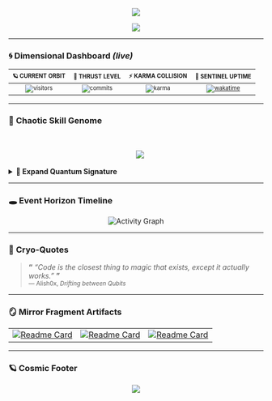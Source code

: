 
<!--  █████╗ ███╗   ██╗██╗  ██╗ ██████╗ ██████╗ ██████╗ ████████╗
      ██╔══██╗████╗  ██║╚██╗██╔╝██╔═══██╗██╔══██╗██╔══██╗╚══██╔══╝
      ███████║██╔██╗ ██║ ╚███╔╝ ██║   ██║██████╔╝██████╔╝   ██║   
      ██╔══██║██║╚██╗██║ ██╔██╗ ██║   ██║██╔═══╝ ██╔═══╝    ██║   
      ██║  ██║██║ ╚████║██╔╝ ██╗╚██████╔╝██║     ██║        ██║   
      ╚═╝  ╚═╝╚═╝  ╚═══╝╚═╝  ╚═╝ ╚═════╝ ╚═╝     ╚═╝        ╚═╝   -->

<!--  🅳🅴🅰🅳  🅼🅰🅽  🆂🅽🅸🅿🅴🆁  🅰🆄🆃🅾-🆂🅽🅰🅿  🅲🅰🆁🅳  -->
<!--  Auto-re-renders every 60 s via GitHub Actions cron.      -->

<p align="center">
  <picture>
    <source media="(prefers-color-scheme: dark)" srcset="https://readme-typing-svg.demolab.com?font=Fira+Code&size=28&duration=4000&pause=1000&color=00F5D4&center=true&vCenter=true&width=600&lines=Alish-0x%20%7C%20Quantum%20Byte%20Surfer">
    <img src="https://readme-typing-svg.demolab.com?font=Fira+Code&size=28&duration=4000&pause=1000&color=8338EC&center=true&vCenter=true&width=600&lines=0xAlish%20%7C%20Quantum%20Byte%20Surfer" />
  </picture>
</p>

<p align="center">
  <a href="https://git.io/streak-stats">
    <img src="https://github-readme-streak-stats-azure-six.vercel.app?user=Alish-0x&theme=dark&hide_border=true&date_format=j%20M%5B%20Y%5D&ring=00F5D4&fire=FF006E&sideNums=FFBE0B&sideLabels=ffffff&currStreakNum=ffffff&currStreakLabel=00F5D4" />
  </a>
</p>

---

### 🌀  **Dimensional Dashboard**  *(live)*
| <sub><sup>🪐 CURRENT ORBIT</sup></sub> | <sub><sup>🚀 THRUST LEVEL</sup></sub> | <sub><sup>⚡ KARMA COLLISION</sup></sub> | <sub><sup>🌌 SENTINEL UPTIME</sup></sub> |
|:---:|:---:|:---:|:---:|
| <sub><sup>![visitors](https://komarev.com/ghpvc/?username=Alish-0x&labelColor=0d1117&color=00F5D4&style=flat-square)</sup></sub> | <sub><sup>![commits](https://img.shields.io/github/commit-activity/t/Alish-0x/Alish-0x?label=&color=FFBE0B&style=flat-square)</sup></sub> | <sub><sup>![karma](https://img.shields.io/reddit/user-karma/combined/git-HYPERXD?label=&color=FF006E&style=flat-square&logo=reddit)</sup></sub> | <sub><sup>[![wakatime](https://wakatime.com/badge/user/67c7257c-b682-4463-8ae4-2585671a4cf1.svg)](https://wakatime.com/@67c7257c-b682-4463-8ae4-2585671a4cf1)</sup></sub> |

---

### 🧬 **Chaotic Skill Genome**
<pre align="center"><picture>
  <source media="(prefers-color-scheme: dark)" srcset="https://skillicons.dev/icons?i=html,css,c,java,ubuntu,vscode,react,js,bash,cloudflare,cmake,discord,gcp,git,github,gmail,go,gitlab,heroku,instagram,kali,linkedin,linux,md,matlab,netlify,nginx,npm,postgres,replit,stackoverflow,supabase,twitter,vercel,windows&theme=dark&perline=12" />
  <img src="https://skillicons.dev/icons?i=html,css,c,java,ubuntu,vscode,react,js,bash,cloudflare,cmake,discord,gcp,git,github,gmail,go,gitlab,heroku,instagram,kali,linkedin,linux,md,matlab,netlify,nginx,npm,postgres,replit,stackoverflow,supabase,twitter,vercel,windows&perline=12" />
</picture></pre>

<details><summary><b>🔭 Expand Quantum Signature</b></summary>

```mermaid
%%{init: {'theme':'base', 'themeVariables': { 'primaryColor': '#00F5D4', 'primaryTextColor': '#0d1117', 'primaryBorderColor': '#FF006E', 'lineColor': '#8338EC' }}}%%
graph LR
    A[HTML/CSS Matrix] -->|rendered| B(JavaScript Quantum)
    B --> C{React Compiler}
    C -->|transpiled| D[Cloud Nexus]
    D --> E((Git Multiverse))
    E -->|deployed| F[Vercel Singularity]
    G[Linux Terminal] -->|scripted| B
    H[Database Cosmos] -->|queried| D
    I[Social Networks] -->|connected| E
```

</details>

---

### 🕳️ **Event Horizon Timeline**
<p align="center">
  <img src="https://github-readme-activity-graph.vercel.app/graph?username=Alish-0x&bg_color=0d1117&color=00F5D4&line=FF006E&point=8338EC&area=true&hide_border=true&custom_title=Quantum%20Activity%20Matrix" alt="Activity Graph" />
</p>

---

### 🧊 **Cryo-Quotes** <!--*(refreshes on every push)*-->
> **“** _“Code is the closest thing to magic that exists, except it actually works.”_ **”**  
> <sub>— Alish0x, *Drifting between Qubits*</sub>

---

### 🪞 **Mirror Fragment Artifacts**
| | | |
|:---:|:---:|:---:|
| [![Readme Card](https://github-readme-stats.vercel.app/api/pin/?username=Alish-0x&repo=HiddenEye-Legacy&theme=dark&border_radius=16&title_color=00F5D4&text_color=ffffff&icon_color=FF006E&hide_border=true)](https://github.com/Alish-0x/HiddenEye-Legacy) | [![Readme Card](https://github-readme-stats.vercel.app/api/pin/?username=Alish-0x&repo=MineColab&theme=dark&border_radius=16&title_color=00F5D4&text_color=ffffff&icon_color=FFBE0B&hide_border=true)](https://github.com/Alish-0x/MineColab) | [![Readme Card](https://github-readme-stats.vercel.app/api/pin/?username=Alish-0x&repo=retoolkit&theme=dark&border_radius=16&title_color=00F5D4&text_color=ffffff&icon_color=8338EC&hide_border=true)](https://github.com/Alish-0x/retoolkit) |

---

### 🪐 **Cosmic Footer**
<p align="center">
  <img src="https://capsule-render.vercel.app/api?type=waving&height=100&section=footer&text=Alish0x&fontSize=24&fontAlignY=40&color=gradient&customColorList=24,FF006E,8338EC,00F5D4" />
</p>
